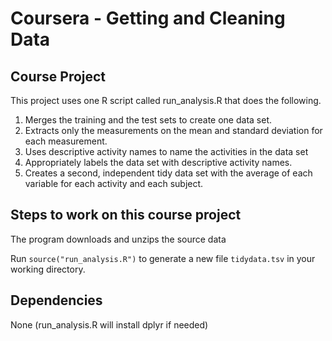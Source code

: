 # Coursera - Getting and Cleaning Data

## Course Project

This project uses one R script called run_analysis.R that does the following.

1. Merges the training and the test sets to create one data set.
2. Extracts only the measurements on the mean and standard deviation for each measurement.
3. Uses descriptive activity names to name the activities in the data set
4. Appropriately labels the data set with descriptive activity names.
5. Creates a second, independent tidy data set with the average of each variable for each activity and each subject.

## Steps to work on this course project

The program downloads and unzips the source data

Run ```source("run_analysis.R")``` to generate a new file ```tidydata.tsv``` in your working directory.

## Dependencies

None (run_analysis.R will install dplyr if needed)
